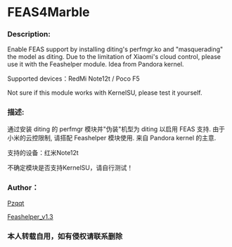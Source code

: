 # FEAS4Marble
### Description:
Enable FEAS support by installing diting's perfmgr.ko and "masquerading" the model as diting. Due to the limitation of Xiaomi's cloud control, please use it with the Feashelper module. Idea from Pandora kernel.

Supported devices：RedMi Note12t / Poco F5

Not sure if this module works with KernelSU, please test it yourself.

### 描述:
通过安装 diting 的 perfmgr 模块并"伪装"机型为 diting 以启用 FEAS 支持. 由于小米的云控限制, 请搭配 Feashelper 模块使用. 来自 Pandora kernel 的主意.

支持的设备：红米Note12t

不确定模块是否支持KernelSU，请自行测试！


### Author：
[Pzqqt](https://t.me/pzqqt_c)

[Feashelper_v1.3](https://gitee.com/shadow213/feashelper/releases/tag/Feashelper_v1.3-beta)

### 本人转载自用，如有侵权请联系删除
